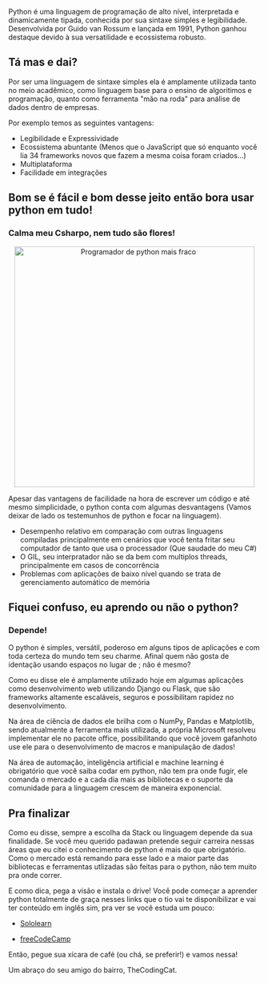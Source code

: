 Python é uma linguagem de programação de alto nível, interpretada e dinamicamente tipada, conhecida por sua sintaxe simples e legibilidade. Desenvolvida por Guido van Rossum e lançada em 1991, Python ganhou destaque devido à sua versatilidade e ecossistema robusto.

## Tá mas e dai?

Por ser uma linguagem de sintaxe simples ela é amplamente utilizada tanto no meio acadêmico, como linguagem base para o ensino de algoritimos e programação, quanto como ferramenta "mão na roda" para análise de dados dentro de empresas.

Por exemplo temos as seguintes vantagens:

- Legibilidade e Expressividade
- Ecossistema abuntante (Menos que o JavaScript que só enquanto você lia 34 frameworks novos que fazem a mesma coisa foram criados...)
- Multiplataforma
- Facilidade em integrações

## Bom se é fácil e bom desse jeito então bora usar python em tudo!

### Calma meu Csharpo, nem tudo são flores!

<p align="center">
    <img src="{{ site.baseurl }}/images/python.jpeg" alt="Programador de python mais fraco" width="480" height="480">
</p>

Apesar das vantagens de facilidade na hora de escrever um código e até mesmo simplicidade, o python conta com algumas desvantagens (Vamos deixar de lado os testemunhos de python e focar na linguagem).

- Desempenho relativo em comparação com outras linguagens compiladas principalmente em cenários que você tenta fritar seu computador de tanto que usa o processador (Que saudade do meu C#)
- O GIL, seu interpratador não se da bem com multiplos threads, principalmente em casos de concorrência
- Problemas com aplicações de baixo nível quando se trata de gerenciamento automático de memória

## Fiquei confuso, eu aprendo ou não o python?

### Depende!

O python é simples, versátil, poderoso em alguns tipos de aplicações e com toda certeza do mundo tem seu charme. Afinal quem não gosta de identação usando espaços no lugar de ; não é mesmo?

Como eu disse ele é amplamente utilizado hoje em algumas aplicações como desenvolvimento web utilizando Django ou Flask, que são frameworks altamente escaláveis, seguros e possibilitam rapidez no desenvolvimento.

Na área de ciência de dados ele brilha com o NumPy, Pandas e Matplotlib, sendo atualmente a ferramenta mais utilizada, a própria Microsoft resolveu implementar ele no pacote office, possibilitando que você jovem gafanhoto use ele para o desenvolvimento de macros e manipulação de dados!

Na área de automação, inteligência artificial e machine learning é obrigatório que você saiba codar em python, não tem pra onde fugir, ele comanda o mercado e a cada dia mais as bibliotecas e o suporte da comunidade para a linguagem crescem de maneira exponencial.

## Pra finalizar
Como eu disse, sempre a escolha da Stack ou linguagem depende da sua finalidade. Se você meu querido padawan pretende seguir carreira nessas áreas que eu citei o conhecimento de python é mais do que obrigatório. Como o mercado está remando para esse lado e a maior parte das bibliotecas e ferramentas utlizadas são feitas para o python, não tem muito pra onde correr.

E como dica, pega a visão e instala o drive! Você pode começar a aprender python totalmente de graça nesses links que o tio vai te disponibilizar e vai ter conteúdo em inglês sim, pra ver se você estuda um pouco:

- [Sololearn](https://www.sololearn.com/)

- [freeCodeCamp](https://www.freecodecamp.org/news/learn-python-free-python-courses-for-beginners/)

Então, pegue sua xícara de café (ou chá, se preferir!) e vamos nessa!

Um abraço do seu amigo do bairro, TheCodingCat.
